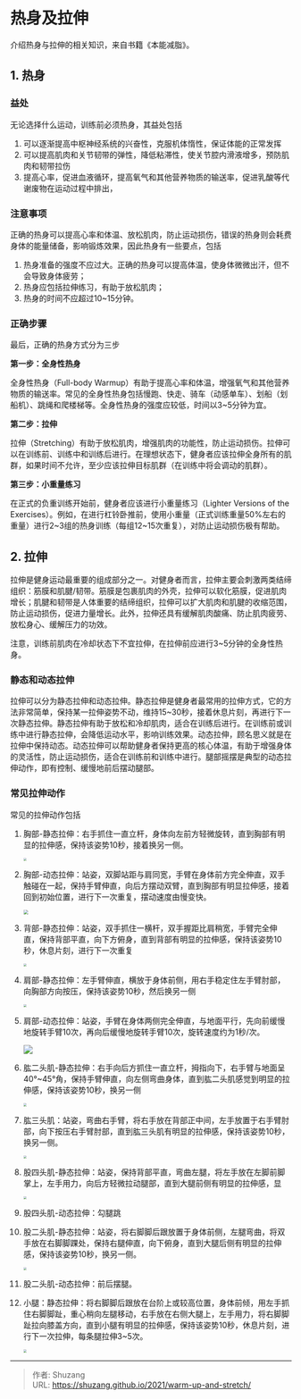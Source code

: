 # 热身及拉伸


介绍热身与拉伸的相关知识，来自书籍《本能减脂》。

<!--more-->

## 1. 热身

### 益处

无论选择什么运动，训练前必须热身，其益处包括

1. 可以逐渐提高中枢神经系统的兴奋性，克服机体惰性，保证体能的正常发挥
2. 可以提高肌肉和关节韧带的弹性，降低粘滞性，使关节腔内滑液增多，预防肌肉和韧带拉伤
3. 提高心率，促进血液循环，提高氧气和其他营养物质的输送率，促进乳酸等代谢废物在运动过程中排出，

### 注意事项

正确的热身可以提高心率和体温、放松肌肉，防止运动损伤，错误的热身则会耗费身体的能量储备，影响锻炼效果，因此热身有一些要点，包括

1. 热身准备的强度不应过大。正确的热身可以提高体温，使身体微微出汗，但不会导致身体疲劳；
2. 热身应包括拉伸练习，有助于放松肌肉；
3. 热身的时间不应超过10~15分钟。

### 正确步骤

最后，正确的热身方式分为三步

**第一步：全身性热身**

全身性热身（Full-body Warmup）有助于提高心率和体温，增强氧气和其他营养物质的输送率。常见的全身性热身包括慢跑、快走、骑车（动感单车）、划船（划船机）、跳绳和爬楼梯等。全身性热身的强度应较低，时间以3~5分钟为宜。

**第二步：拉伸**

拉伸（Stretching）有助于放松肌肉，增强肌肉的功能性，防止运动损伤。拉伸可以在训练前、训练中和训练后进行。在理想状态下，健身者应该拉伸全身所有的肌群，如果时间不允许，至少应该拉伸目标肌群（在训练中将会调动的肌群）。

**第三步：小重量练习**

在正式的负重训练开始前，健身者应该进行小重量练习（Lighter Versions of the Exercises）。例如，在进行杠铃卧推前，使用小重量（正式训练重量50%左右的重量）进行2~3组的热身训练（每组12~15次重复），对防止运动损伤极有帮助。

## 2. 拉伸

拉伸是健身运动最重要的组成部分之一。对健身者而言，拉伸主要会刺激两类结缔组织：筋膜和肌腱/韧带。筋膜是包裹肌肉的外壳，拉伸可以软化筋膜，促进肌肉增长；肌腱和韧带是人体重要的结缔组织，拉伸可以扩大肌肉和肌腱的收缩范围，防止运动损伤，促进力量增长。此外，拉伸还具有缓解肌肉酸痛、防止肌肉疲劳、放松身心、缓解压力的功效。

注意，训练前肌肉在冷却状态下不宜拉伸，在拉伸前应进行3~5分钟的全身性热身。

### 静态和动态拉伸

拉伸可以分为静态拉伸和动态拉伸。静态拉伸是健身者最常用的拉伸方式，它的方法非常简单，保持某一拉伸姿势不动，维持15~30秒，接着休息片刻，再进行下一次静态拉伸。静态拉伸有助于放松和冷却肌肉，适合在训练后进行。在训练前或训练中进行静态拉伸，会降低运动水平，影响训练效果。动态拉伸，顾名思义就是在拉伸中保持动态。动态拉伸可以帮助健身者保持更高的核心体温，有助于增强身体的灵活性，防止运动损伤，适合在训练前和训练中进行。腿部摇摆是典型的动态拉伸动作，即有控制、缓慢地前后摆动腿部。

### 常见拉伸动作

常见的拉伸动作包括

1. 胸部-静态拉伸：右手抓住一直立杆，身体向左前方轻微旋转，直到胸部有明显的拉伸感，保持该姿势10秒，接着换另一侧。

   <img src="https://res.weread.qq.com/wrepub/epub_908135_34" style="zoom: 33%;" />

2. 胸部-动态拉伸：站姿，双脚站距与肩同宽，手臂在身体前方完全伸直，双手触碰在一起，保持手臂伸直，向后方摆动双臂，直到胸部有明显拉伸感，接着回到初始位置，进行下一次重复，摆动速度由慢变快。

   <img src="https://res.weread.qq.com/wrepub/epub_908135_35" style="zoom:50%;" />

3. 背部-静态拉伸：站姿，双手抓住一横杆，双手握距比肩稍宽，手臂完全伸直，保持背部平直，向下方俯身，直到背部有明显的拉伸感，保持该姿势10秒，休息片刻，进行下一次重复

   <img src="https://res.weread.qq.com/wrepub/epub_908135_36" style="zoom: 33%;" />

4. 肩部-静态拉伸：左手臂伸直，横放于身体前侧，用右手稳定住左手臂肘部，向胸部方向按压，保持该姿势10秒，然后换另一侧

   <img src="https://res.weread.qq.com/wrepub/epub_908135_37" style="zoom: 33%;" />

5. 肩部-动态拉伸：站姿，手臂在身体两侧完全伸直，与地面平行，先向前缓慢地旋转手臂10次，再向后缓慢地旋转手臂10次，旋转速度约为1秒/次。

   ![](https://res.weread.qq.com/wrepub/epub_908135_38)

6. 肱二头肌-静态拉伸：右手向后方抓住一直立杆，拇指向下，右手臂与地面呈40°~45°角，保持手臂伸直，向左侧弯曲身体，直到肱二头肌感觉到明显的拉伸感，保持该姿势10秒，换另一侧

   <img src="https://res.weread.qq.com/wrepub/epub_908135_39" style="zoom:33%;" />

7. 肱三头肌：站姿，弯曲右手臂，将右手放在背部正中间，左手放置于右手臂肘部，向下按压右手臂肘部，直到肱三头肌有明显的拉伸感，保持该姿势10秒，换另一侧。

   <img src="https://res.weread.qq.com/wrepub/epub_908135_40" style="zoom: 33%;" />

8. 股四头肌-静态拉伸：站姿，保持背部平直，弯曲左腿，将左手放在左脚前脚掌上，左手用力，向后方轻微拉动腿部，直到大腿前侧有明显的拉伸感，显

   <img src="https://res.weread.qq.com/wrepub/epub_908135_41" style="zoom:33%;" />

9. 股四头肌-动态拉伸：勾腿跳

10. 股二头肌-静态拉伸：站姿，将右脚脚后跟放置于身体前侧，左腿弯曲，将双手放在右脚脚踝处，保持右腿伸直，向下俯身，直到大腿后侧有明显的拉伸感，保持该姿势10秒，换另一侧。

    <img src="https://res.weread.qq.com/wrepub/epub_908135_43" style="zoom: 33%;" />

11. 股二头肌-动态拉伸：前后摆腿。

12. 小腿：静态拉伸：将右脚脚后跟放在台阶上或较高位置，身体前倾，用左手抓住右脚脚趾，重心稍向左腿移动，右手放在右侧大腿上，左手用力，将右脚脚趾拉向膝盖方向，直到小腿有明显的拉伸感，保持该姿势10秒，休息片刻，进行下一次拉伸，每条腿拉伸3~5次。

    <img src="https://res.weread.qq.com/wrepub/epub_908135_45" style="zoom: 33%;" />







---

> 作者: Shuzang  
> URL: https://shuzang.github.io/2021/warm-up-and-stretch/  


